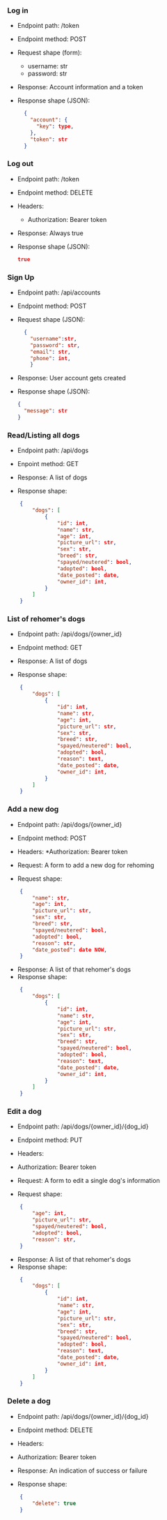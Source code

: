 ### Log in
* Endpoint path: /token
* Endpoint method: POST

* Request shape (form):
  * username: str
  * password: str

* Response: Account information and a token
* Response shape (JSON):
  ```json
    {
      "account": {
        "key": type,
      },
      "token": str
    }
  ```

### Log out
* Endpoint path: /token
* Endpoint method: DELETE

* Headers:
  * Authorization: Bearer token

* Response: Always true
* Response shape (JSON):
  ```json
  true
  ```

### Sign Up
* Endpoint path: /api/accounts
* Endpoint method: POST

* Request shape (JSON):
  ```json 
    {
      "username":str,
      "password": str,
      "email": str,
      "phone": int,
      }
  ```

* Response: User account gets created
* Response shape (JSON):
  ```json 
  {
    "message": str
  }
  ```

### Read/Listing all dogs
* Endpoint path: /api/dogs
* Enpoint method: GET

* Response: A list of dogs
* Response shape:
```json
    {
        "dogs": [
            {
                "id": int,
                "name": str,
                "age": int,
                "picture_url": str,
                "sex": str,
                "breed": str,
                "spayed/neutered": bool,
                "adopted": bool,
                "date_posted": date,
                "owner_id": int,
            }
        ]
    }
```

### List of rehomer's dogs
* Endpoint path: /api/dogs/{owner_id}
* Endpoint method: GET

* Response: A list of dogs
* Response shape:
```json
    {
        "dogs": [
            {
                "id": int,
                "name": str,
                "age": int,
                "picture_url": str,
                "sex": str,
                "breed": str,
                "spayed/neutered": bool,
                "adopted": bool,
                "reason": text,
                "date_posted": date,
                "owner_id": int,
            }
        ]
    }
```

### Add a new dog
* Endpoint path: /api/dogs/{owner_id}
* Endpoint method: POST

* Headers:
*Authorization: Bearer token

* Request: A form to add a new dog for rehoming
* Request shape:
```json
    {
        "name": str,
        "age": int,
        "picture_url": str,
        "sex": str,
        "breed": str,
        "spayed/neutered": bool,
        "adopted": bool,
        "reason": str,
        "date_posted": date NOW,
    }
```

* Response: A list of that rehomer's dogs
* Response shape:
```json
    {
        "dogs": [
            {
                "id": int,
                "name": str,
                "age": int,
                "picture_url": str,
                "sex": str,
                "breed": str,
                "spayed/neutered": bool,
                "adopted": bool,
                "reason": text,
                "date_posted": date,
                "owner_id": int,
            }
        ]
    }
```

### Edit a dog
* Endpoint path: /api/dogs/{owner_id}/{dog_id}
* Endpoint method: PUT

* Headers:
* Authorization: Bearer token

* Request: A form to edit a single dog's information
* Request shape:
```json
    {
        "age": int,
        "picture_url": str,
        "spayed/neutered": bool,
        "adopted": bool,
        "reason": str,
    }
```

* Response: A list of that rehomer's dogs
* Response shape:
```json
    {
        "dogs": [
            {
                "id": int,
                "name": str,
                "age": int,
                "picture_url": str,
                "sex": str,
                "breed": str,
                "spayed/neutered": bool,
                "adopted": bool,
                "reason": text,
                "date_posted": date,
                "owner_id": int,
            }
        ]
    }
```

### Delete a dog

* Endpoint path: /api/dogs/{owner_id}/{dog_id}
* Endpoint method: DELETE

* Headers:
* Authorization: Bearer token

* Response: An indication of success or failure
* Response shape:
```json
    {
        "delete": true
    }
```